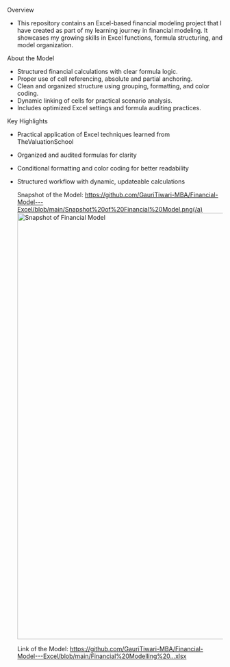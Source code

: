 Overview
- This repository contains an Excel-based financial modeling project that I have created as part of my learning journey in financial modeling. It showcases my growing skills in Excel functions, formula structuring, and model organization.

About the Model
- Structured financial calculations with clear formula logic.
- Proper use of cell referencing, absolute and partial anchoring.
- Clean and organized structure using grouping, formatting, and color coding.
- Dynamic linking of cells for practical scenario analysis.
- Includes optimized Excel settings and formula auditing practices.

Key Highlights
- Practical application of Excel techniques learned from TheValuationSchool
- Organized and audited formulas for clarity
- Conditional formatting and color coding for better readability
- Structured workflow with dynamic, updateable calculations

  Snapshot of the Model:
  https://github.com/GauriTiwari-MBA/Financial-Model---Excel/blob/main/Snapshot%20of%20Financial%20Model.png(/a)<img width="1917" height="996" alt="Snapshot of Financial Model" src="https://github.com/user-attachments/assets/7548ce75-53d1-4a2c-ad30-0a5ae25dd852" />


  Link of the Model: 
  https://github.com/GauriTiwari-MBA/Financial-Model---Excel/blob/main/Financial%20Modelling%20...xlsx
